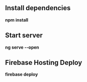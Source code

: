## Install dependencies

<b>npm install</b>

## Start server 

<b>ng serve --open</b>

## Firebase Hosting Deploy

<b>firebase deploy</b>

